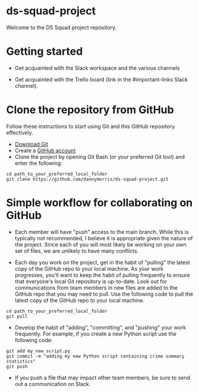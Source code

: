 # ds-squad-project

Welcome to the DS Squad project repository. 

# Getting started

- Get acquainted with the Slack workspace and the various channels

- Get acquainted with the Trello board (link in the #important-links Slack channel).

# Clone the repository from GitHub

Follow these instructions to start using Git and this GitHub repository effectively.

- [Download Git](https://git-scm.com/downloads)
- Create a [GitHub account](https://github.com/)
- Clone the project by opening Git Bash (or your preferred Git tool) and enter the following:

```
cd path_to_your_preferred_local_folder
git clone https://github.com/dannymorris/ds-squad-project.git
```

# Simple workflow for collaborating on GitHub

- Each member will have "push" access to the main branch. While this is typically not recommended, I believe it is appropriate given the nature of the project. Since each of you will most likely be working on your own set of files, we are unlikely to have many conflicts. 

- Each day you work on the project, get in the habit of "pulling" the latest copy of the GitHub repo to your local machine. As your work progresses, you'll want to keep the habit of pulling frequently to ensure that everyone's local Git repository is up-to-date. Look out for communications from team members in new files are added to the GitHub repo that you may need to pull. Use the following code to pull the latest copy of the GitHub repo to your local machine.

```
cd path_to_your_preferred_local_folder
git pull
```

- Develop the habit of "adding", "committing", and "pushing" your work frequently. For example, if you create a new Python script use the following code:

```
git add my_new_script.py
git commit -m "adding my new Python script containing crime summary statistics"
git push
```

- If you push a file that may impact other team members, be sure to send out a communication on Slack.
